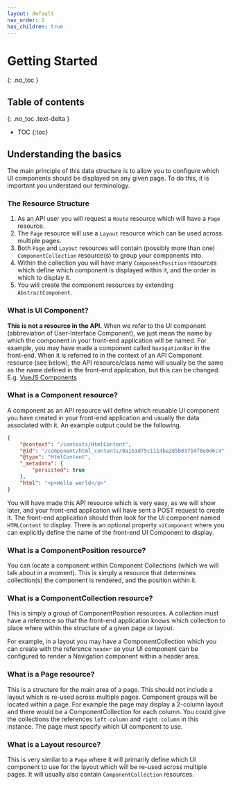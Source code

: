 ```yaml
---
layout: default
nav_order: 2
has_children: true
---
```

# Getting Started
{: .no_toc }



## Table of contents
{: .no_toc .text-delta }

* TOC
{:toc}

## Understanding the basics

The main principle of this data structure is to allow you to configure which UI components should be displayed on any given page. To do this, it is important you understand our terminology.

### The Resource Structure
1. As an API user you will request a `Route` resource which will have a `Page` resource.
1. The `Page` resource will use a `Layout` resource which can be used across multiple pages.
1. Both `Page` and `Layout` resources will contain (possibly more than one) `ComponentCollection` resource(s) to group your components into.
1. Within the collection you will have many `ComponentPosition` resources which define which component is displayed within it, and the order in which to display it.
1. You will create the component resources by extending `AbstractComponent`.

### What is UI Component?
**This is not a resource in the API.** When we refer to the UI component (abbreviation of User-Interface Component), we just mean the name by which the component in your front-end application will be named. For example, you may have made a component called `NavigationBar` in the front-end. When it is referred to in the context of an API Component resource (see below), the API resource/class name will usually be the same as the name defined in the front-end application, but this can be changed. E.g. [VueJS Components](https://vuejs.org/v2/guide/components.html)

### What is a Component resource?
A component as an API resource will define which reusable UI component you have created in your front-end application and usually the data associated with it. An example output could be the following.
```json
{
    "@context": "/contexts/HtmlContent",
    "@id": "/component/html_contents/0a1b1d75c1114be285b037b4f8e0d6c4",
    "@type": "HtmlContent",
    "_metadata": {
        "persisted": true
    },
    "html": "<p>Hello world</p>"
}
```
You will have made this API resource which is very easy, as we will show later, and your front-end application will have sent a POST request to create it. The front-end application should then look for the UI component named `HTMLContent` to display. There is an optional property `uiComponent` where you can explicitly define the name of the front-end UI Component to display.

### What is a ComponentPosition resource?
You can locate a component within Component Collections (which we will talk about in a moment). This is simply a resource that determines collection(s) the component is rendered, and the position within it.

### What is a ComponentCollection resource?
This is simply a group of ComponentPosition resources. A collection must have a reference so that the front-end application knows which collection to place where within the structure of a given page or layout.

For example, in a layout you may have a ComponentCollection which you can create with the reference `header` so your UI component can be configured to render a Navigation component within a header area.

### What is a Page resource?
This is a structure for the main area of a page. This should not include a layout which is re-used across multiple pages. Component groups will be located within a page. For example the page may display a 2-column layout and there would be a ComponentCollection for each column. You could give the collections the references `left-column` and `right-column` in this instance. The page must specify which UI component to use.

### What is a Layout resource?
This is very similar to a `Page` where it will primarily define which UI component to use for the layout which will be re-used across multiple pages. It will usually also contain `ComponentCollection` resources.


